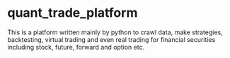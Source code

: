 # quant_trade_platform
This is a platform written mainly by python to crawl data, make strategies, backtesting, virtual trading and even real trading for financial securities including stock, future, forward and option etc. 
